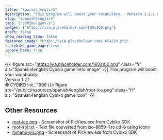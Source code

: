```yaml
---
title: "Spanish4english"
description: "This program will boost your vocabulary.  Version 1.2.1 © CYBIKO Inc., 1999 "
slug: "spanish4english"
tags: ["cybiko-game-s"]
images: ["https://via.placeholder.com/160x100.png"]
draft: false
show_reading_time: false
featured_image: "https://via.placeholder.com/160x100.png"
is_cybiko_game_page: true
ignore_hero: true
---
```

{{< figure src="https://via.placeholder.com/160x100.png" class="fr" alt="Spanish4english Cybiko game intro image" >}}
This program will boost your vocabulary.  \
Version 1.2.1 \
© CYBIKO Inc., 1999 {{< figure src="/public/resources/spanish4english/root-ico.png" class="fr" alt="Spanish4english Cybiko game icon" >}}

## Other Resources
* [root-ico.png](/public/resources/spanish4english/root-ico.png) - Screenshot of PicView.exe from Cybiko SDK
* [root-spl.txt](/public/resources/spanish4english/root-spl.txt) - Text file converted from iso-8859-1 to utf-8 using iconv
* [mmenu-pic.png](/public/resources/spanish4english/mmenu-pic.png) - Screenshot of PicView.exe from Cybiko SDK
